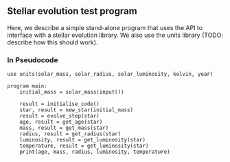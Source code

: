 ## Stellar evolution test program
Here, we describe a simple stand-alone program that uses the API to interface with a stellar evolution library.
We also use the units library (TODO: describe how this should work).

### In Pseudocode
```
use units(solar_mass, solar_radius, solar_luminosity, kelvin, year)

program main:
    initial_mass = solar_mass(input())

    result = initialise_code()
    star, result = new_star(initial_mass)
    result = evolve_step(star)
    age, result = get_age(star)
    mass, result = get_mass(star)
    radius, result = get_radius(star)
    luminosity, result = get_luminosity(star)
    temperature, result = get_luminosity(star)
    print(age, mass, radius, luminosity, temperature)
```
